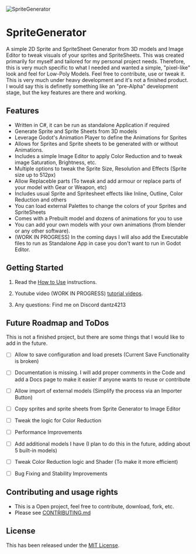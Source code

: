 
 ![SpriteGenerator](https://github.com/user-attachments/assets/4db9db9c-7972-490a-9583-1815905c846a)
# SpriteGenerator
A simple 2D Sprite and SpriteSheet Generator from 3D models and Image Editor to tweak visuals of your sprites and SpriteSheets.
This was created primarily for myself and tailored for my personal project needs. Therefore, this is very much specific to what I needed and wanted a simple, "pixel-like" look and feel for Low-Poly Models. 
Feel free to contribute, use or tweak it. This is very much under heavy development and it's not a finished product. I would say this is definetly something like an "pre-Alpha" development stage, but the key features are there and working. 


## Features
* Written in C#, it can be run as standalone Application if required
* Generate Sprite and Sprite Sheets from 3D models
* Leverage Godot's Animation Player to define the Animations for Sprites
* Allows for Sprites and Sprite sheets to be generated with or without Animations.
* Includes a simple Image Editor to apply Color Reduction and to tweak image Saturation, Brightness, etc.
* Multiple options to tweak the Sprite Size, Resolution and Effects (Sprite size up to 512px)
* Allow Replaceble parts (To tweak and add armour or replace parts of your model with Gear or Weapon, etc) 
* Includes usual Sprite and Spritesheet effects like Inline, Outline, Color Reduction and others
* You can load external Palettes to change the colors of your Sprites and SpriteSheets
* Comes with a Prebuilt model and dozens of animations for you to use
* You can add your own models with your own animations (from blender or any other software). 
* (WORK IN PROGRESS) In the coming days I will also add the Executable files to run as Standalone App in case you don't want to run in Godot Editor. 

## Getting Started

1. Read the [How to Use](https://github.com/DanTrz/GodotSpriteGenerator/blob/main/HOWTOUSE.md) instructions.

2. Youtube video (WORK IN PROGRESS) [tutorial videos](https://).

3. Any questions: Find me on Discord dantz4213

## Future Roadmap and ToDos
This is not a finished project, but there are some things that I would like to add in the future.
- [ ] Allow to save configuration and load presets (Current Save Functionality is broken)
- [ ] Documentation is missing. I will add proper comments in the Code and add a Docs page to make it easier if anyone wants to reuse or contribute
- [ ] Allow import of external models (Simplify the process via an Importer Button)
- [ ] Copy sprites and sprite sheets from Sprite Generator to Image Editor
- [ ] Tweak the logic for Color Reduction 
- [ ] Performance Improvements
- [ ] Add additional models I have (I plan to do this in the future, adding about 5 built-in models)
- [ ] Tweak Color Reduction logic and Shader (To make it more efficient)
- [ ] Bug Fixing and Stability Improvements


## Contributing and usage rights
* This is a Open project, feel free to contribute, download, fork, etc.
* Please see [CONTRIBUTING.md](https://github.com/DanTrz/GodotSpriteGenerator/blob/main/CONTRIBUTING.md)


## License

This has been released under the [MIT License](https://).
